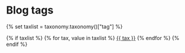 <h1>Blog tags</h1>

{% set taxlist = taxonomy.taxonomy()["tag"] %}

{% if taxlist %}
<span class="tags">
{% for tax, value in taxlist %}
    <a class="label label-rounded" href="/blog/tag{{ config.system.param_sep }}{{ tax }}">{{ tax }}</a>
{% endfor %}
</span>
{% endif %}
